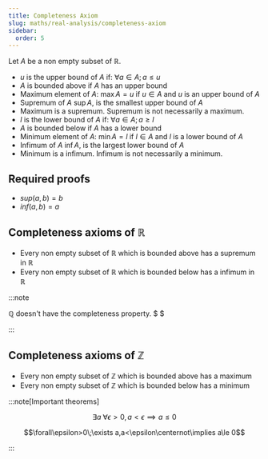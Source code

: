 ```yaml
---
title: Completeness Axiom
slug: maths/real-analysis/completeness-axiom
sidebar:
  order: 5
---
```


Let $A$ be a non empty subset of $\mathbb{R}$.

- $u$ is the upper bound of $A$ if: $\forall a\in A;a\le u$
- $A$ is bounded above if $A$ has an upper bound
- Maximum element of $A$: $\max{A} = u$ if $u\in A$ and $u$ is an upper bound of
  $A$
- Supremum of $A$ $\sup{A}$, is the smallest upper bound of $A$
- Maximum is a supremum. Supremum is not necessarily a maximum.
- $l$ is the lower bound of $A$ if: $\forall a\in A;a\ge l$
- $A$ is bounded below if $A$ has a lower bound
- Minimum element of $A$: $\min{A} = l$ if $l\in A$ and $l$ is a lower bound of
  $A$
- Infimum of $A$ $\inf{A}$, is the largest lower bound of $A$
- Minimum is a infimum. Infimum is not necessarily a minimum.

## Required proofs

- $sup(a,b)=b$
- $inf(a,b)=a$

## Completeness axioms of $\mathbb{R}$

- Every non empty subset of $\mathbb{R}$ which is bounded above has a supremum
  in $\mathbb{R}$
- Every non empty subset of $\mathbb{R}$ which is bounded below has a infimum in
  $\mathbb{R}$

:::note

$\mathbb{Q}$ doesn't have the completeness property. $ $

:::

## Completeness axioms of $\mathbb{Z}$

- Every non empty subset of $\mathbb{Z}$ which is bounded above has a maximum
- Every non empty subset of $\mathbb{Z}$ which is bounded below has a minimum

:::note[Important theorems]

```math
\exists a\;\forall\epsilon>0,a<\epsilon\implies a\le 0
```

```math
\forall\epsilon>0\;\exists a,a<\epsilon\centernot\implies a\le 0
```

:::
